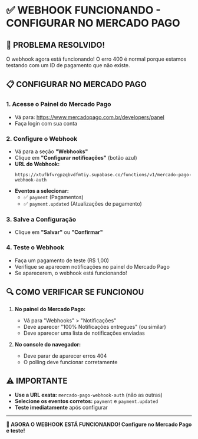 # ✅ WEBHOOK FUNCIONANDO - CONFIGURAR NO MERCADO PAGO

## 🎉 PROBLEMA RESOLVIDO!

O webhook agora está funcionando! O erro 400 é normal porque estamos testando com um ID de pagamento que não existe.

## 📋 CONFIGURAR NO MERCADO PAGO

### 1. Acesse o Painel do Mercado Pago
- Vá para: https://www.mercadopago.com.br/developers/panel
- Faça login com sua conta

### 2. Configure o Webhook
- Vá para a seção **"Webhooks"**
- Clique em **"Configurar notificações"** (botão azul)
- **URL do Webhook:**
  ```
  https://xtufbfvrgpzqbvdfmtiy.supabase.co/functions/v1/mercado-pago-webhook-auth
  ```
- **Eventos a selecionar:**
  - ✅ `payment` (Pagamentos)
  - ✅ `payment.updated` (Atualizações de pagamento)

### 3. Salve a Configuração
- Clique em **"Salvar"** ou **"Confirmar"**

### 4. Teste o Webhook
- Faça um pagamento de teste (R$ 1,00)
- Verifique se aparecem notificações no painel do Mercado Pago
- Se aparecerem, o webhook está funcionando!

## 🔍 COMO VERIFICAR SE FUNCIONOU

1. **No painel do Mercado Pago:**
   - Vá para "Webhooks" > "Notificações"
   - Deve aparecer "100% Notificações entregues" (ou similar)
   - Deve aparecer uma lista de notificações enviadas

2. **No console do navegador:**
   - Deve parar de aparecer erros 404
   - O polling deve funcionar corretamente

## ⚠️ IMPORTANTE

- **Use a URL exata:** `mercado-pago-webhook-auth` (não as outras)
- **Selecione os eventos corretos:** `payment` e `payment.updated`
- **Teste imediatamente** após configurar

---

**🎯 AGORA O WEBHOOK ESTÁ FUNCIONANDO! Configure no Mercado Pago e teste!**
